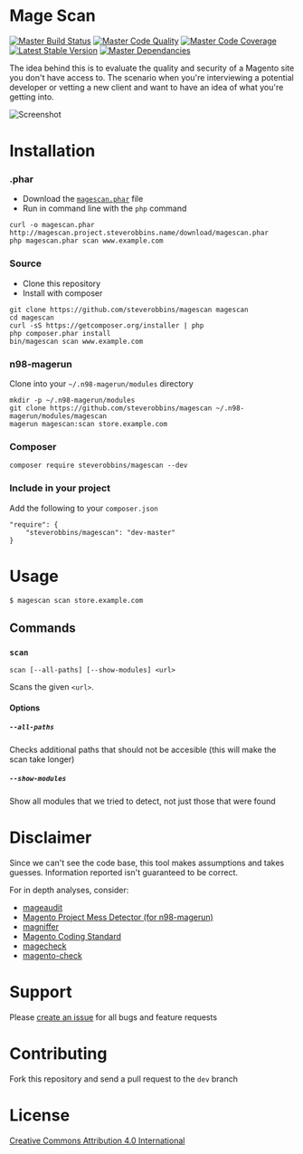 Mage Scan
===

[![Master Build Status](https://img.shields.io/travis/steverobbins/magescan/master.svg?style=flat-square)](https://travis-ci.org/steverobbins/magescan)
[![Master Code Quality](https://img.shields.io/scrutinizer/g/steverobbins/magescan/master.svg?style=flat-square)](https://scrutinizer-ci.com/g/steverobbins/magescan/?branch=master)
[![Master Code Coverage](https://img.shields.io/coveralls/steverobbins/magescan/master.svg?style=flat-square)](https://coveralls.io/r/steverobbins/magescan?branch=master)
[![Latest Stable Version](https://img.shields.io/packagist/v/steverobbins/magescan.svg?style=flat-square)](https://packagist.org/packages/steverobbins/magescan)
[![Master Dependancies](https://www.versioneye.com/user/projects/5550f5c506c3183941000002/badge.svg?style=flat-square)](https://www.versioneye.com/user/projects/5550f5c506c3183941000002)

The idea behind this is to evaluate the quality and security of a Magento site you don't have access to.  The scenario when you're interviewing a potential developer or vetting a new client and want to have an idea of what you're getting into.

![Screenshot](http://i.imgur.com/dGyZsq4.png)

# Installation

### .phar

* Download the [`magescan.phar`](http://magescan.project.steverobbins.name/download/magescan.phar) file
* Run in command line with the `php` command

```
curl -o magescan.phar http://magescan.project.steverobbins.name/download/magescan.phar
php magescan.phar scan www.example.com
```


### Source

* Clone this repository
* Install with composer

```
git clone https://github.com/steverobbins/magescan magescan
cd magescan
curl -sS https://getcomposer.org/installer | php
php composer.phar install
bin/magescan scan www.example.com
```

### n98-magerun

Clone into your `~/.n98-magerun/modules` directory

```
mkdir -p ~/.n98-magerun/modules
git clone https://github.com/steverobbins/magescan ~/.n98-magerun/modules/magescan
magerun magescan:scan store.example.com
```

### Composer

```
composer require steverobbins/magescan --dev
```

### Include in your project

Add the following to your `composer.json`

```
"require": {
    "steverobbins/magescan": "dev-master"
}
```

# Usage

    $ magescan scan store.example.com

## Commands

### `scan`

    scan [--all-paths] [--show-modules] <url>

Scans the given `<url>`.

#### Options

##### `--all-paths`

Checks additional paths that should not be accesible (this will make the scan take longer)

##### `--show-modules`

Show all modules that we tried to detect, not just those that were found

# Disclaimer

Since we can't see the code base, this tool makes assumptions and takes guesses.  Information reported isn't guaranteed to be correct.

For in depth analyses, consider:

* [mageaudit](https://github.com/steverobbins/mageaudit)
* [Magento Project Mess Detector (for n98-magerun)](https://github.com/AOEpeople/mpmd)
* [magniffer](https://github.com/magento-ecg/magniffer)
* [Magento Coding Standard](https://github.com/magento-ecg/coding-standard)
* [magecheck](https://github.com/gknoppe-guidance/magecheck)
* [magento-check](http://www.magentocommerce.com/knowledge-base/entry/how-do-i-know-if-my-server-is-compatible-with-magento)

# Support

Please [create an issue](https://github.com/steverobbins/magescan/issues/new) for all bugs and feature requests

# Contributing

Fork this repository and send a pull request to the `dev` branch

# License

[Creative Commons Attribution 4.0 International](https://creativecommons.org/licenses/by/4.0/)
